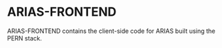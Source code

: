 # ARIAS-FRONTEND
ARIAS-FRONTEND contains the client-side code for ARIAS built using the PERN stack.
